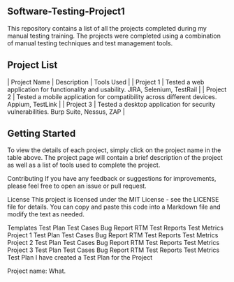 ## Software-Testing-Project1
This repository contains a list of all the projects completed during my manual testing training. The projects were completed using a combination of manual testing techniques and test management tools.

## Project List

| Project Name |	Description |	Tools Used |
| Project 1 |	Tested a web application for functionality and usability.	JIRA, Selenium, TestRail |
| Project 2 |	Tested a mobile application for compatibility across different devices.	Appium, TestLink |
| Project 3 |	Tested a desktop application for security vulnerabilities.	Burp Suite, Nessus, ZAP |

## Getting Started

To view the details of each project, simply click on the project name in the table above. The project page will contain a brief description of the project as well as a list of tools used to complete the project.

Contributing
If you have any feedback or suggestions for improvements, please feel free to open an issue or pull request.

License
This project is licensed under the MIT License - see the LICENSE file for details. You can copy and paste this code into a Markdown file and modify the text as needed.

Templates
Test Plan
Test Cases
Bug Report
RTM
Test Reports
Test Metrics
Project 1
Test Plan
Test Cases
Bug Report
RTM
Test Reports
Test Metrics
Project 2
Test Plan
Test Cases
Bug Report
RTM
Test Reports
Test Metrics
Project 3
Test Plan
Test Cases
Bug Report
RTM
Test Reports
Test Metrics
Test Plan I have created a Test Plan for the Project

Project name: What.
